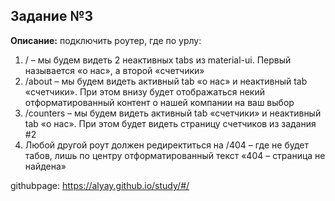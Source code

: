 ## Задание №3

**Описание:** подключить роутер, где по урлу:
1.  / – мы будем видеть 2 неактивных tabs из material-ui. Первый называется «о
нас», а второй «счетчики»
2. /about – мы будем видеть активный tab «о нас» и неактивный tab «счетчики».
При этом внизу будет отображаться некий отформатированный контент о
нашей компании на ваш выбор
3. /counters – мы будем видеть активный tab «счетчики» и неактивный tab «о
нас». При этом будет видеть страницу счетчиков из задания #2
4. Любой другой роут должен редиректиться на /404 – где не будет табов, лишь по
центру отформатированный текст «404 – страница не найдена»

githubpage: <https://alyay.github.io/study/#/>
